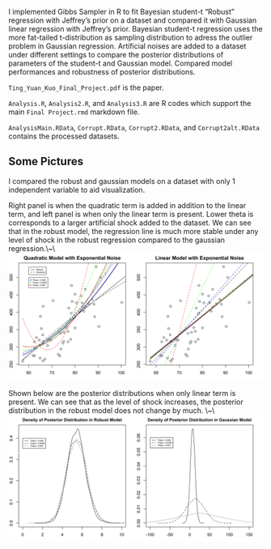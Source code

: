 I implemented Gibbs Sampler in R to fit Bayesian student-t “Robust” regression with Jeffrey’s prior on a dataset and compared it with Gaussian linear regression with Jeffrey’s prior. Bayesian student-t regression uses the more fat-tailed t-distribution as sampling distribution to adress the outlier problem in Gaussian regression. Artificial noises are added to a dataset under different settings to compare the posterior distributions of parameters of the student-t and Gaussian model. Compared model performances and robustness of posterior distributions.

`Ting_Yuan_Kuo_Final_Project.pdf` is the paper. 

`Analysis.R`, `Analysis2.R`, and `Analysis3.R` are R codes which support the main `Final Project.rmd` markdown file.

`AnalysisMain.RData`, `Corrupt.RData`, `Corrupt2.RData`, and `Corrupt2alt.RData` contains the processed datasets. 

## Some Pictures

I compared the robust and gaussian models on a dataset with only 1 independent variable to aid visualization.

Right panel is when the quadratic term is added in addition to the linear term, and left panel is when only the linear term is present. Lower theta is corresponds to a larger artificial shock added to the dataset. We can see that in the robust model, the regression line is much more stable under any level of shock in the robust regression compared to the gaussian regression.\\~\\
![Robust vs. Gaussian Model with Exponential noise](https://github.com/james-kuo/bayesian-robust-regression/blob/master/regression_plot.png)

Shown below are the posterior distributions when only linear term is present. We can see that as the level of shock increases, the posterior distribution in the robust model does not change by much. \\~\\
![Posterior Distributions of Robust vs. Gaussian Model](https://github.com/james-kuo/bayesian-robust-regression/blob/master/posterior_distributions.png)
